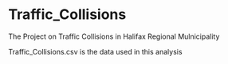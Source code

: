 # Traffic_Collisions
The Project on Traffic Collisions in Halifax Regional Mulnicipality

Traffic_Collisions.csv is the data used in this analysis
